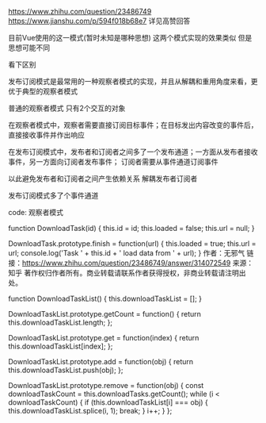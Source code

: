 https://www.zhihu.com/question/23486749
https://www.jianshu.com/p/594f018b68e7
详见高赞回答

目前Vue使用的这一模式(暂时未知是哪种思想)
这两个模式实现的效果类似 
但是思想可能不同

看下区别

发布订阅模式是最常用的一种观察者模式的实现，并且从解耦和重用角度来看，更优于典型的观察者模式

普通的观察者模式 只有2个交互的对象

在观察者模式中，观察者需要直接订阅目标事件；在目标发出内容改变的事件后，直接接收事件并作出响应



在发布订阅模式中，发布者和订阅者之间多了一个发布通道；一方面从发布者接收事件，另一方面向订阅者发布事件；
订阅者需要从事件通道订阅事件

以此避免发布者和订阅者之间产生依赖关系
解耦发布者订阅者


发布订阅模式多了个事件通道

code:
观察者模式

function DownloadTask(id) {
  this.id = id;
  this.loaded = false;
  this.url = null;
}

DownloadTask.prototype.finish = function(url) {
  this.loaded = true;
  this.url = url;
  console.log('Task ' + this.id + ' load data from ' + url);
}
作者：无邪气
链接：https://www.zhihu.com/question/23486749/answer/314072549
来源：知乎
著作权归作者所有。商业转载请联系作者获得授权，非商业转载请注明出处。

function DownloadTaskList() {
  this.downloadTaskList = [];
}

DownloadTaskList.prototype.getCount = function() {
  return this.downloadTaskList.length;
};

DownloadTaskList.prototype.get = function(index) {
  return this.downloadTaskList[index];
};

DownloadTaskList.prototype.add = function(obj) {
  return this.downloadTaskList.push(obj);
};

DownloadTaskList.prototype.remove = function(obj) {
  const downloadTaskCount = this.downloadTasks.getCount();
  while (i < downloadTaskCount) {
    if (this.downloadTaskList[i] === obj) {
      this.downloadTaskList.splice(i, 1);
      break;
    }
    i++;
  }
};